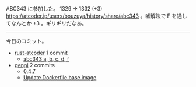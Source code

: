 ABC343 に参加した。 1329 → 1332 (+3) <https://atcoder.jp/users/bouzuya/history/share/abc343> 。嘘解法で F を通してなんとか +3 。ギリギリだなあ。

---

今日のコミット。

- [rust-atcoder](https://github.com/bouzuya/rust-atcoder) 1 commit
  - [abc343 a, b, c, d, f](https://github.com/bouzuya/rust-atcoder/commit/fdb9fd078aaa36117b71dbe00ed0c5d8b5744c0d)
- [genpi](https://github.com/bouzuya/genpi) 2 commits
  - [0.4.7](https://github.com/bouzuya/genpi/commit/66a796150679d333226197ff12ca72ad7f5bca90)
  - [Update Dockerfile base image](https://github.com/bouzuya/genpi/commit/8433e855dbf48ce3d0cd904da9b9529a7eae456a)
